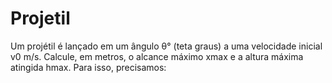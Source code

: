 # Projetil
 Um projétil é lançado em um ângulo θ° (teta graus) a uma velocidade inicial v0 m/s. Calcule, em metros, o alcance máximo xmax e a altura máxima atingida hmax.  Para isso, precisamos:
